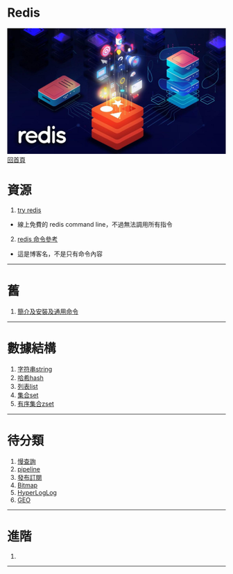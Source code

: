 Redis
===
![](./hero.jpg)
[回首頁](https://github.com/frank575/nn/)

# 資源

1. [try redis](https://try.redis.io/)
  * 線上免費的 redis command line，不過無法調用所有指令
2. [redis 命令參考](http://redisdoc.com/index.html)
  * 這是博客名，不是只有命令內容

---

# 舊 

1. [簡介及安裝及通用命令](./mds/舊/簡介及安裝及通用命令.md)

---

# 數據結構

1. [字符串string](./mds/數據結構/字符串string.md)
2. [哈希hash](./mds/數據結構/哈希hash.md)
3. [列表list](./mds/數據結構/列表list.md)
4. [集合set](./mds/數據結構/集合set.md)
5. [有序集合zset](./mds/數據結構/有序集合zset.md)

---

# 待分類

1. [慢查詢](./mds/待分類/慢查詢.md)
2. [pipeline](./mds/待分類/pipeline.md)
3. [發布訂閱](./mds/待分類/發布訂閱.md)
4. [Bitmap](./mds/待分類/Bitmap.md)
5. [HyperLogLog](./mds/待分類/HyperLogLog.md)
6. [GEO](./mds/待分類/GEO.md)

---

# 進階

1. []()

---
